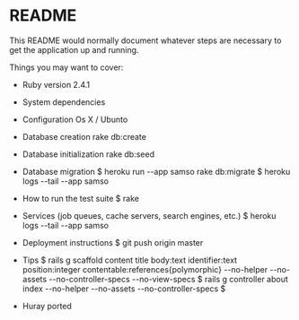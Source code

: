 # README

This README would normally document whatever steps are necessary to get the
application up and running.

Things you may want to cover:

* Ruby version
  2.4.1

* System dependencies

* Configuration
  Os X / Ubunto

* Database creation
  rake db:create

* Database initialization
  rake db:seed

* Database migration
  $ heroku run --app samso rake db:migrate
  $ heroku logs --tail --app samso

* How to run the test suite
  $ rake

* Services (job queues, cache servers, search engines, etc.)
  $ heroku logs --tail --app samso

* Deployment instructions
  $ git push origin master

* Tips
  $ rails g scaffold content title body:text identifier:text position:integer contentable:references{polymorphic} --no-helper --no-assets --no-controller-specs --no-view-specs
  $ rails g controller about index  --no-helper --no-assets --no-controller-specs
  $

* Huray ported


